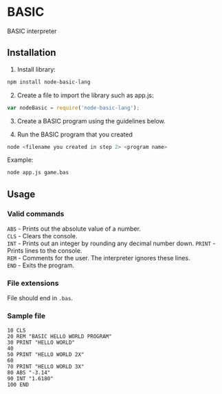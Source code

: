 # BASIC

BASIC interpreter

## Installation

1. Install library:

  ```bash
  npm install node-basic-lang
  ```

2. Create a file to import the library such as app.js:

  ```javascript
  var nodeBasic = require('node-basic-lang');
  ```

3. Create a BASIC program using the guidelines below.

4. Run the BASIC program that you created

  ```bash
  node <filename you created in step 2> <program name>
  ```
  
  Example:

  ```bash
  node app.js game.bas
  ```

## Usage

### Valid commands

`ABS` - Prints out the absolute value of a number.  
`CLS` - Clears the console.  
`INT` - Prints out an integer by rounding any decimal number down.
`PRINT` - Prints lines to the console.  
`REM` - Comments for the user. The interpreter ignores these lines.  
`END` - Exits the program.

### File extensions

File should end in `.bas`.

### Sample file

```bas
10 CLS
20 REM "BASIC HELLO WORLD PROGRAM"
30 PRINT "HELLO WORLD"
40
50 PRINT "HELLO WORLD 2X"
60
70 PRINT "HELLO WORLD 3X"
80 ABS "-3.14"
90 INT "1.6180"
100 END
```
